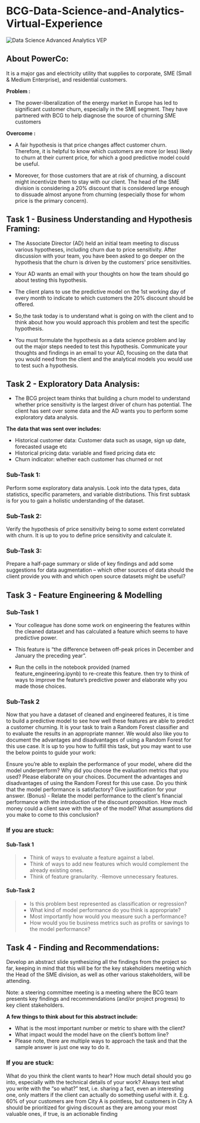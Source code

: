# BCG-Data-Science-and-Analytics-Virtual-Experience
![Data Science   Advanced Analytics VEP](https://user-images.githubusercontent.com/82594129/225690586-ef6095dc-a2e4-4835-8061-6707adf54c08.png)

## About PowerCo:
It is a major gas and electricity utility that supplies to corporate, SME (Small & Medium Enterprise), and residential customers. 

**Problem :**
 - The power-liberalization of the energy market in Europe has led to significant customer churn, especially in the SME segment. They have partnered with BCG to help diagnose the source of churning SME customers

**Overcome :**
 - A fair hypothesis is that price changes affect customer churn. Therefore, it is helpful to know which customers are more (or less) likely to churn at their current price, for which a good predictive model could be useful.

 - Moreover, for those customers that are at risk of churning, a discount might incentivize them to stay with our client. The head of the SME division is considering a 20% discount that is considered large enough to dissuade almost anyone from churning (especially those for whom price is the primary concern).

## Task 1 - Business Understanding and Hypothesis Framing:
 - The Associate Director (AD) held an initial team meeting to discuss various hypotheses, including churn due to price sensitivity. After discussion with your team, you have been asked to go deeper on the hypothesis that the churn is driven by the customers’ price sensitivities. 

 - Your AD wants an email with your thoughts on how the team should go about testing this hypothesis.

 - The client plans to use the predictive model on the 1st working day of every month to indicate to which customers the 20% discount should be offered.
 
 - So,the task today is to understand what is going on with the client and to think about how you would approach this problem and test the specific hypothesis.

 - You must formulate the hypothesis as a data science problem and lay out the major steps needed to test this hypothesis. Communicate your thoughts and findings in an email to your AD, focusing on the data that you would need from the client and the analytical models you would use to test such a hypothesis.

## Task 2 - Exploratory Data Analysis:

 - The BCG project team thinks that building a churn model to understand whether price sensitivity is the largest driver of churn has potential. The client has sent over some data and the AD wants you to perform some exploratory data analysis.

**The data that was sent over includes:**

 - Historical customer data: Customer data such as usage, sign up date, forecasted usage etc
 - Historical pricing data: variable and fixed pricing data etc
 - Churn indicator: whether each customer has churned or not

### Sub-Task 1:
Perform some exploratory data analysis. Look into the data types, data statistics, specific parameters, and variable distributions. This first subtask is for you to gain a holistic understanding of the dataset.

### Sub-Task 2:
Verify the hypothesis of price sensitivity being to some extent correlated with churn. It is up to you to define price sensitivity and calculate it.

### Sub-Task 3:
Prepare a half-page summary or slide of key findings and add some suggestions for data augmentation – which other sources of data should the client provide you with and which open source datasets might be useful?

## Task 3 - Feature Engineering & Modelling

### Sub-Task 1
 - Your colleague has done some work on engineering the features within the cleaned dataset and has calculated a feature which seems to have predictive power. 

 - This feature is “the difference between off-peak prices in December and January the preceding year”. 

 - Run the cells in the notebook provided (named feature_engineering.ipynb) to re-create this feature. then try to think of ways to improve the feature’s predictive power and elaborate why you made those choices. 

### Sub-Task 2

Now that you have a dataset of cleaned and engineered features, it is time to build a predictive model to see how well these features are able to predict a customer churning. It is your task to train a Random Forest classifier and to evaluate the results in an appropriate manner. We would also like you to document the advantages and disadvantages of using a Random Forest for this use case. It is up to you how to fulfill this task, but you may want to use the below points to guide your work:

Ensure you’re able to explain the performance of your model, where did the model underperform?
Why did you choose the evaluation metrics that you used? Please elaborate on your choices.
Document the advantages and disadvantages of using the Random Forest for this use case.
Do you think that the model performance is satisfactory? Give justification for your answer.
(Bonus) - Relate the model performance to the client's financial performance with the introduction of the discount proposition. How much money could a client save with the use of the model? What assumptions did you make to come to this conclusion?


### If you are stuck:

#### Sub-Task 1

 >- Think of ways to evaluate a feature against a label.
 >- Think of ways to add new features which would complement the already existing ones. 
 >- Think of feature granularity. 
 >-Remove unnecessary features.

#### Sub-Task 2
 
 >- Is this problem best represented as classification or regression? 
 >- What kind of model performance do you think is appropriate? 
 >- Most importantly how would you measure such a performance? 
 >- How would you tie business metrics such as profits or savings to the model performance?

## Task 4 - Finding and Recommendations:

Develop an abstract slide synthesizing all the findings from the project so far, keeping in mind that this will be for the key stakeholders meeting which the Head of the SME division, as well as other various stakeholders, will be attending.

Note: a steering committee meeting is a meeting where the BCG team presents key findings and recommendations (and/or project progress) to key client stakeholders.

**A few things to think about for this abstract include:**

 - What is the most important number or metric to share with the client?
 - What impact would the model have on the client’s bottom line?
 - Please note, there are multiple ways to approach the task and that the sample answer is just one way to do it.

### If you are stuck:

What do you think the client wants to hear? How much detail should you go into, especially with the technical details of your work? 
Always test what you write with the “so what?” test, i.e. sharing a fact, even an interesting one, only matters if the client can actually do something useful with it. E.g. 60% of your customers are from City A is pointless, but customers in City A should be prioritized for giving discount as they are among your most valuable ones, if true, is an actionable finding
